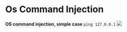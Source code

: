 # Os Command Injection
**OS command injection, simple case**
`ping 127.0.0.1`
![](https://www.pngitem.com/pimgs/m/31-315420_tree-in-autumn-clipart-hd-png-download.png)
